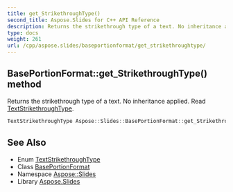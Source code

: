 ```yaml
---
title: get_StrikethroughType()
second_title: Aspose.Slides for C++ API Reference
description: Returns the strikethrough type of a text. No inheritance applied. Read TextStrikethroughType.
type: docs
weight: 261
url: /cpp/aspose.slides/baseportionformat/get_strikethroughtype/
---
```

## BasePortionFormat::get_StrikethroughType() method


Returns the strikethrough type of a text. No inheritance applied. Read [TextStrikethroughType](../../textstrikethroughtype/).

```cpp
TextStrikethroughType Aspose::Slides::BasePortionFormat::get_StrikethroughType() override
```

## See Also

* Enum [TextStrikethroughType](../textstrikethroughtype/)
* Class [BasePortionFormat](./)
* Namespace [Aspose::Slides](../)
* Library [Aspose.Slides](../../)